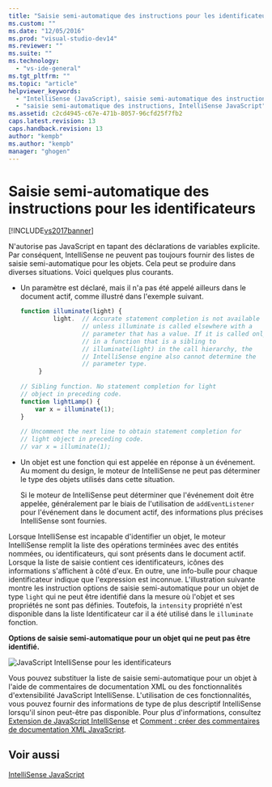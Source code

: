 ```yaml
---
title: "Saisie semi-automatique des instructions pour les identificateurs | Microsoft Docs"
ms.custom: ""
ms.date: "12/05/2016"
ms.prod: "visual-studio-dev14"
ms.reviewer: ""
ms.suite: ""
ms.technology: 
  - "vs-ide-general"
ms.tgt_pltfrm: ""
ms.topic: "article"
helpviewer_keywords: 
  - "IntelliSense (JavaScript), saisie semi-automatique des instructions"
  - "saisie semi-automatique des instructions, IntelliSense JavaScript"
ms.assetid: c2cd4945-c67e-471b-8057-96cfd25f7fb2
caps.latest.revision: 13
caps.handback.revision: 13
author: "kempb"
ms.author: "kempb"
manager: "ghogen"
---
```

# Saisie semi-automatique des instructions pour les identificateurs
[!INCLUDE[vs2017banner](../code-quality/includes/vs2017banner.md)]

N'autorise pas JavaScript en tapant des déclarations de variables explicite.  Par conséquent, IntelliSense ne peuvent pas toujours fournir des listes de saisie semi\-automatique pour les objets.  Cela peut se produire dans diverses situations.  Voici quelques plus courants.  
  
-   Un paramètre est déclaré, mais il n'a pas été appelé ailleurs dans le document actif, comme illustré dans l'exemple suivant.  
  
    ```javascript  
    function illuminate(light) {  
             light.  // Accurate statement completion is not available   
                     // unless illuminate is called elsewhere with a   
                     // parameter that has a value. If it is called only  
                     // in a function that is a sibling to   
                     // illuminate(light) in the call hierarchy, the   
                     // IntelliSense engine also cannot determine the   
                     // parameter type.  
         }  
  
    // Sibling function. No statement completion for light   
    // object in preceding code.  
    function lightLamp() {  
        var x = illuminate(1);  
    }  
  
    // Uncomment the next line to obtain statement completion for  
    // light object in preceding code.  
    // var x = illuminate(1);  
    ```  
  
-   Un objet est une fonction qui est appelée en réponse à un événement.  Au moment du design, le moteur de IntelliSense ne peut pas déterminer le type des objets utilisés dans cette situation.  
  
     Si le moteur de IntelliSense peut déterminer que l'événement doit être appelée, généralement par le biais de l'utilisation de `addEventListener` pour l'événement dans le document actif, des informations plus précises IntelliSense sont fournies.  
  
 Lorsque IntelliSense est incapable d'identifier un objet, le moteur IntelliSense remplit la liste des opérations terminées avec des entités nommées, ou identificateurs, qui sont présents dans le document actif.  Lorsque la liste de saisie contient ces identificateurs, icônes des informations s'affichent à côté d'eux.  En outre, une info\-bulle pour chaque identificateur indique que l'expression est inconnue.  L'illustration suivante montre les instruction options de saisie semi\-automatique pour un objet de type `light` qui ne peut être identifié dans la mesure où l'objet et ses propriétés ne sont pas définies.  Toutefois, la `intensity` propriété n'est disponible dans la liste Identificateur car il a été utilisé dans le `illuminate` fonction.  
  
 **Options de saisie semi\-automatique pour un objet qui ne peut pas être identifié.**  
  
 ![JavaScript IntelliSense pour les identificateurs](~/ide/media/js_intellisense_identifiers.png "js\_intellisense\_identifiers")  
  
 Vous pouvez substituer la liste de saisie semi\-automatique pour un objet à l'aide de commentaires de documentation XML ou des fonctionnalités d'extensibilité JavaScript IntelliSense.  L'utilisation de ces fonctionnalités, vous pouvez fournir des informations de type de plus descriptif IntelliSense lorsqu'il sinon peut\-être pas disponible.  Pour plus d'informations, consultez [Extension de JavaScript IntelliSense](../ide/extending-javascript-intellisense.md) et [Comment : créer des commentaires de documentation XML JavaScript](../ide/create-xml-documentation-comments-for-javascript-intellisense.md).  
  
## Voir aussi  
 [IntelliSense JavaScript](../ide/javascript-intellisense.md)
